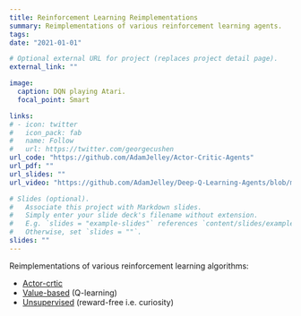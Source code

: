 ```yaml
---
title: Reinforcement Learning Reimplementations
summary: Reimplementations of various reinforcement learning agents.
tags:
date: "2021-01-01"

# Optional external URL for project (replaces project detail page).
external_link: ""

image:
  caption: DQN playing Atari.
  focal_point: Smart

links:
# - icon: twitter
#   icon_pack: fab
#   name: Follow
#   url: https://twitter.com/georgecushen
url_code: "https://github.com/AdamJelley/Actor-Critic-Agents"
url_pdf: ""
url_slides: ""
url_video: "https://github.com/AdamJelley/Deep-Q-Learning-Agents/blob/master/GeneralDQN/videos/openaigym.video.0.13275.video000000.mp4"

# Slides (optional).
#   Associate this project with Markdown slides.
#   Simply enter your slide deck's filename without extension.
#   E.g. `slides = "example-slides"` references `content/slides/example-slides.md`.
#   Otherwise, set `slides = ""`.
slides: ""
---
```


Reimplementations of various reinforcement learning algorithms:
- [Actor-crtic](https://github.com/AdamJelley/Actor-Critic-Agents)
- [Value-based](https://github.com/AdamJelley/Deep-Q-Learning-Agents) (Q-learning)
- [Unsupervised](https://github.com/AdamJelley/Curiosity-A3C-Agent) (reward-free i.e. curiosity)